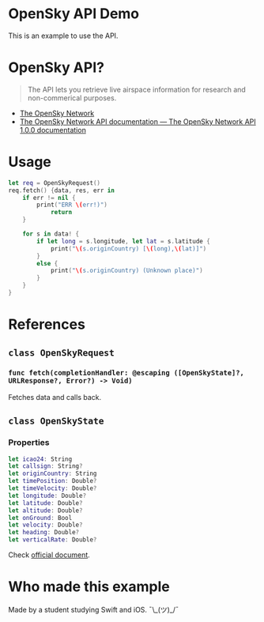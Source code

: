 # OpenSky API Demo

This is an example to use the API.

# OpenSky API?

> The API lets you retrieve live airspace information for research and non-commerical purposes.

- [The OpenSky Network](https://opensky-network.org/)
- [The OpenSky Network API documentation — The OpenSky Network API 1.0.0 documentation](https://opensky-network.org/apidoc/)

# Usage

```swift
let req = OpenSkyRequest()
req.fetch() {data, res, err in
	if err != nil {
		print("ERR \(err!)")
			return
	}

	for s in data! {
		if let long = s.longitude, let lat = s.latitude {
			print("\(s.originCountry) [\(long),\(lat)]")
		}
		else {
			print("\(s.originCountry) (Unknown place)")
		}
	}
}
```

# References

## `class OpenSkyRequest`

### `func fetch(completionHandler: @escaping ([OpenSkyState]?, URLResponse?, Error?) -> Void)`

Fetches data and calls back.

## `class OpenSkyState`

### Properties

```swift
let icao24: String
let callsign: String?
let originCountry: String
let timePosition: Double?
let timeVelocity: Double?
let longitude: Double?
let latitude: Double?
let altitude: Double?
let onGround: Bool
let velocity: Double?
let heading: Double?
let verticalRate: Double?
```

Check [official document](https://opensky-network.org/apidoc/rest.html).

# Who made this example

Made by a student studying Swift and iOS. ¯\\\_(ツ)\_/¯
